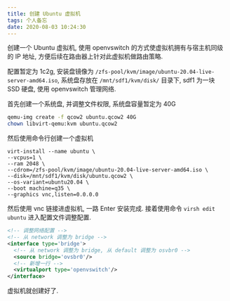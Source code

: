 ```yaml
---
title: 创建 Ubuntu 虚拟机
tags: 个人备忘
date: 2020-08-03 10:24:30
---
```



创建一个 Ubuntu 虚拟机, 使用 openvswitch 的方式使虚拟机拥有与宿主机同级的 IP 地址, 方便后续在路由器上针对此虚拟机做路由策略. 

配置暂定为 1c2g, 安装盘镜像为 ```/zfs-pool/kvm/image/ubuntu-20.04-live-server-amd64.iso```, 系统盘存放在 ```/mnt/sdf1/kvm/disk/``` 目录下, sdf1 为一块 SSD 硬盘, 使用 openvswitch 管理网络.

首先创建一个系统盘, 并调整文件权限, 系统盘容量暂定为 40G

```bash
qemu-img create -f qcow2 ubuntu.qcow2 40G
chown libvirt-qemu:kvm ubuntu.qcow2
```

然后使用命令行创建一个虚拟机

```
virt-install --name ubuntu \
--vcpus=1 \
--ram 2048 \
--cdrom=/zfs-pool/kvm/image/ubuntu-20.04-live-server-amd64.iso \
--disk=/mnt/sdf1/kvm/disk/ubuntu.qcow2 \
--os-variant=ubuntu20.04 \
--boot machine=q35 \
--graphics vnc,listen=0.0.0.0
```
然后使用 vnc 链接进虚拟机, 一路 Enter 安装完成. 接着使用命令 ```virsh edit ubuntu``` 进入配置文件调整配置.

```xml
<!-- 调整网络配置 -->
<!-- 从 network 调整为 bridge -->
<interface type='bridge'>
  <!-- 从 network 调整为 bridge, 从 default 调整为 osvbr0 -->
  <source bridge='ovsbr0'/>
  <!-- 新增一行 -->
  <virtualport type='openvswitch'/>
</interface>
```

虚拟机就创建好了.